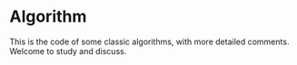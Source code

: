 # Algorithm
This is the code of some classic algorithms, with more detailed comments. Welcome to study and discuss.
